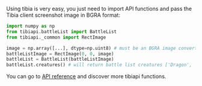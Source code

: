 Using tibia is very easy, you just need to import API functions and pass the Tibia client screenshot image in BGRA format:

```py
import numpy as np
from tibiapi.battleList import BattleList
from tibiapi._common import RectImage

image = np.array([...], dtype=np.uint8) # must be an BGRA image converted into NumPy array using uint8 to gain performance
battleListImage = RectImage(0, 0, image)
battleList = BattleList(battleListImage)
battleList.creatures() # will return battle list creatures ['Dragon', 'Dragon Lord']
```

You can go to [API reference](../api/battle-list/battle-list.md) and discover more tibiapi functions.
